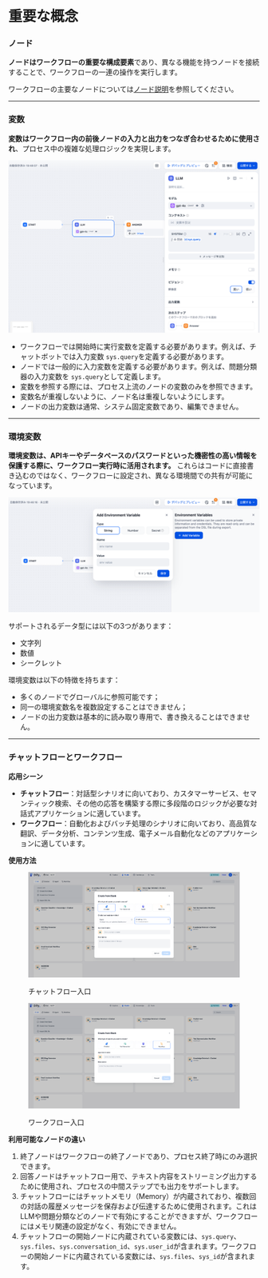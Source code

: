 # 重要な概念

### ノード

**ノードはワークフローの重要な構成要素**であり、異なる機能を持つノードを接続することで、ワークフローの一連の操作を実行します。

ワークフローの主要なノードについては[ノード説明](node/)を参照してください。

***

### 変数

**変数はワークフロー内の前後ノードの入力と出力をつなぎ合わせるために使用され**、プロセス中の複雑な処理ロジックを実現します。

![](../../../img/jp-variables.png)

* ワークフローでは開始時に実行変数を定義する必要があります。例えば、チャットボットでは入力変数 `sys.query`を定義する必要があります。
* ノードでは一般的に入力変数を定義する必要があります。例えば、問題分類器の入力変数を `sys.query`として定義します。
* 変数を参照する際には、プロセス上流のノードの変数のみを参照できます。
* 変数名が重複しないように、ノード名は重複しないようにします。
* ノードの出力変数は通常、システム固定変数であり、編集できません。

***

### 環境変数

**環境変数は、APIキーやデータベースのパスワードといった機密性の高い情報を保護する際に、ワークフロー実行時に活用されます。** これらはコードに直接書き込むのではなく、ワークフローに設定され、異なる環境間での共有が可能になっています。

![](../../../img/jp-env-variable.png)

サポートされるデータ型には以下の3つがあります：

- 文字列
- 数値
- シークレット

環境変数は以下の特徴を持ちます：

- 多くのノードでグローバルに参照可能です；
- 同一の環境変数名を複数設定することはできません；
- ノードの出力変数は基本的に読み取り専用で、書き換えることはできません。

***

### チャットフローとワークフロー

**応用シーン**

* **チャットフロー**：対話型シナリオに向いており、カスタマーサービス、セマンティック検索、その他の応答を構築する際に多段階のロジックが必要な対話式アプリケーションに適しています。
* **ワークフロー**：自動化およびバッチ処理のシナリオに向いており、高品質な翻訳、データ分析、コンテンツ生成、電子メール自動化などのアプリケーションに適しています。

**使用方法**

<figure><img src="../../.gitbook/assets/output.png" alt=""><figcaption><p>チャットフロー入口</p></figcaption></figure>

<figure><img src="../../.gitbook/assets/output (4).png" alt=""><figcaption><p>ワークフロー入口</p></figcaption></figure>

**利用可能なノードの違い**

1. 終了ノードはワークフローの終了ノードであり、プロセス終了時にのみ選択できます。
2. 回答ノードはチャットフロー用で、テキスト内容をストリーミング出力するために使用され、プロセスの中間ステップでも出力をサポートします。
3. チャットフローにはチャットメモリ（Memory）が内蔵されており、複数回の対話の履歴メッセージを保存および伝達するために使用されます。これはLLMや問題分類などのノードで有効にすることができますが、ワークフローにはメモリ関連の設定がなく、有効にできません。
4. チャットフローの開始ノードに内蔵されている変数には、`sys.query`、`sys.files`、`sys.conversation_id`、`sys.user_id`が含まれます。ワークフローの開始ノードに内蔵されている変数には、`sys.files`、`sys_id`が含まれます。